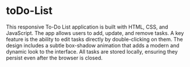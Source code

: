 # toDo-List
This responsive To-Do List application is built with HTML, CSS, and JavaScript. The app allows users to add, update, and remove tasks. A key feature is the ability to edit tasks directly by double-clicking on them. The design includes a subtle box-shadow animation that adds a modern and dynamic look to the interface. All tasks are stored locally, ensuring they persist even after the browser is closed.
